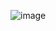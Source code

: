 ![image](https://github.com/companyakis/flutter-bootcamp/assets/77589867/27f83038-9b06-4f2a-924c-ac579beae62f)
